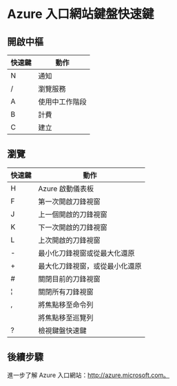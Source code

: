 <properties
   pageTitle="Azure 入口網站鍵盤快速鍵 | Microsoft Azure"
   description="本文章一律是最新且適用於整個 Azure 入口網站的鍵盤快速鍵清單。個別的服務可能會擁有專用的鍵盤快速鍵。"
   services="cloud-services"
   documentationCenter=""
   authors="curtand"
   manager="msStevenPo"
   editor=""/>

<tags
   ms.service="multiple"
   ms.devlang="NA"
   ms.topic="article"
   ms.tgt_pltfrm="NA"
   ms.workload="na"
   ms.date="09/10/2015"
   ms.author="curtand"/>

# Azure 入口網站鍵盤快速鍵

## 開啟中樞

| 快速鍵 | 動作 |
|--------|----------|
| N | 通知 |
| / | 瀏覽服務 |
| A | 使用中工作階段 |
| B | 計費 |
| C | 建立 |

## 瀏覽

| 快速鍵 | 動作 |
|--------|----------|
| H | Azure 啟動儀表板 |
| F | 第一次開啟刀鋒視窗 |
| J | 上一個開啟的刀鋒視窗 |
| K | 下一次開啟的刀鋒視窗 |
| L | 上次開啟的刀鋒視窗 |
|- | 最小化刀鋒視窗或從最大化還原 |
|+ | 最大化刀鋒視窗，或從最小化還原 |
|# | 關閉目前的刀鋒視窗 |
|¦ | 關閉所有刀鋒視窗 |
|, | 將焦點移至命令列 |
|| 將焦點移至巡覽列 |
|? | 檢視鍵盤快速鍵 |


## 後續步驟

進一步了解 Azure 入口網站：http://azure.microsoft.com。

<!---HONumber=Oct15_HO3-->